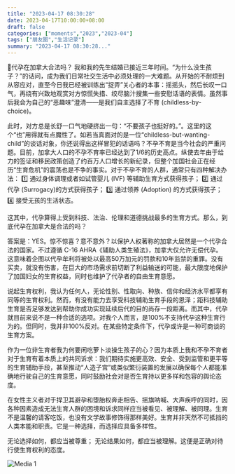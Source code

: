 ```yaml
---
title: "2023-04-17 08:30:28"
date: 2023-04-17T10:00:00+08:00
draft: false
categories: ["moments","2023","2023-04"]
tags: ["朋友圈","生活记录"]
summary: "2023-04-17 08:30:28..."
---
```


🫄代孕在加拿大合法吗？
​
​我和我的先生结婚已接近三年时间。“为什么没生孩子？”的诘问，成为我们日常社交生活中必须处理的一大难题。从开始的不耐烦到从容应对，直至今日我已经被训练出“捉弄”关心者的本事：摇摇头，然后长叹一口气，再绕有兴致地观赏对方惊慌失措、绞尽脑汁搜集一些安慰话语的表情。虽然事后我会为自己的“恶趣味”澄清——是我们自主选择了不育 (childless-by-choice)。

此时，对方总是长舒一口气地硬挤出一句：“不要孩子也挺好的。”。这里的这个“也”用得就有点魔性了。如若当真面对的是一位“childless-but-wanting-child”的谈话对象，你还说得出这样冒犯的话语吗？
​
​不孕不育是当今社会的严重问题。目前，加拿大人口的不孕不育率已经达到了1/6的历史高点。纵使去年由于给力的签证和移民政策创造了约百万人口增长的新纪录，但整个加国社会正在经历“生育危机”的震荡也是不争的事实。
​
​对于不孕不育的人群，通常只有四种解决办法：
​1️⃣ 通过身体调理或者如试管婴儿 (IVF) 等辅助生育方式获得孩子；
​2️⃣ 通过代孕 (Surrogacy)的方式获得孩子；
3️⃣ 通过领养 (Adoption) 的方式获得孩子；
4️⃣ 接受无孩的生活状态。

这其中，代孕算得上受到科技、法治、伦理和道德挑战最多的生育方式。那么，到底代孕在加拿大是合法的吗？

答案是：YES。惊不惊喜？意不意外？以保护人权著称的加拿大居然是一个代孕合法的国家。不过遵循 C-16 AHRA《辅助人类生殖法》，加拿大仅允许无偿代孕。这意味着企图以代孕牟利将被处以最高50万加元的罚款和10年监禁的重罪。没有买卖，就没有伤害，在巨大的市场需求前切断了利益输送的可能，最大限度地保护了加国妇女的生育权益，同时也维护了代孕者的自由生育意愿。

说起生育权利，我认为任何人，无论性别、性取向、种族、信仰和经济水平都享有同等的生育权利。然而，有没有能力去享受科技辅助生育手段的恩泽；距科技辅助生育是否足够发达到帮助你成功实现延续后代的目的尚存一段距离。而其中，代孕就目前来说不是一种合适的选项。对我个人而言，是100%不支持代孕这种生育行为的。但同时，我并非100%反对。在某些特定条件下，代孕或许是一种可商谈的生育方案。

作为一位非生育者我为何要闲吃萝卜淡操生孩子的心？因为本质上我和不孕不育者对于生育有着本质上的共同诉求：我们期待实施更高效、安全、受到监管和更平等的生育辅助手段，甚至推动“人造子宫”或类似繁衍装置的发展以确保每个人都能准确地行驶自己的生育意愿，同时鼓励社会对是否生育持以更多样和包容的舆论态度。

在女性主义者对于捍卫其避孕和堕胎权奔走相告、摇旗呐喊、大声疾呼的同时，因各种因素造成无法生育人群的困境和诉求同样应当被看见、被理解、被同理。生育不是温馨的请客吃饭，也没有文学故事修饰得那样美好。生育并非天然不可抵挡的人类本能和职责。它是一种选择，而选择应具备多样性。

无论选择如何，都应当被尊重；
​无论结果如何，都应当被理解。
​这便是正确对待行使生育权利的态度。

![Media 1](/Moments/photos/2023-04-17/202304170830280.jpg)

